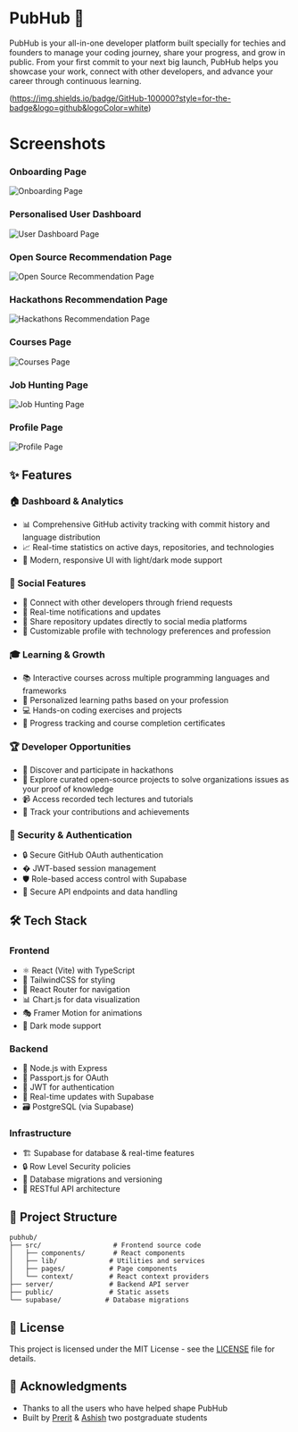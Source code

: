 # PubHub 🚀

PubHub is your all-in-one developer platform built specially for techies and founders to manage your coding journey, share your progress, and grow in public. From your first commit to your next big launch, PubHub helps you showcase your work, connect with other developers, and advance your career through continuous learning.

(https://img.shields.io/badge/GitHub-100000?style=for-the-badge&logo=github&logoColor=white)

# Screenshots

### Onboarding Page
![Onboarding Page](https://res.cloudinary.com/dafqq1jvc/image/upload/v1753171272/Screenshot_2025-07-22_132621_iwxk3t.png)

### Personalised User Dashboard
![User Dashboard Page](https://res.cloudinary.com/dafqq1jvc/image/upload/v1751302624/Screenshot_2025-06-30_222620_kurwgu.png)

### Open Source Recommendation Page
![Open Source Recommendation Page](https://res.cloudinary.com/dafqq1jvc/image/upload/v1751303504/Screenshot_2025-06-30_223956_arxg5h.png)

### Hackathons Recommendation Page
![Hackathons Recommendation Page]([https://res.cloudinary.com/dafqq1jvc/image/upload/v1751303504/Screenshot_2025-06-30_223956_arxg5h.png](https://res.cloudinary.com/dafqq1jvc/image/upload/v1751303284/Screenshot_2025-06-30_223744_sfctf1.png))

### Courses Page
![Courses Page]([https://res.cloudinary.com/dafqq1jvc/image/upload/v1751303504/Screenshot_2025-06-30_223956_arxg5h.png](https://res.cloudinary.com/dafqq1jvc/image/upload/v1751303198/Screenshot_2025-06-30_223310_zrmuly.png))

### Job Hunting Page
![Job Hunting Page]([https://res.cloudinary.com/dafqq1jvc/image/upload/v1751303504/Screenshot_2025-06-30_223956_arxg5h.png](https://res.cloudinary.com/dafqq1jvc/image/upload/v1753170772/Screenshot_2025-07-22_132145_uds7vi.png))

### Profile Page
![Profile Page](https://res.cloudinary.com/dafqq1jvc/image/upload/v1753171272/Screenshot_2025-07-22_133017_b2rgf5.png)

## ✨ Features

### 🏠 Dashboard & Analytics

- 📊 Comprehensive GitHub activity tracking with commit history and language distribution
- 📈 Real-time statistics on active days, repositories, and technologies
- 📱 Modern, responsive UI with light/dark mode support

### 👥 Social Features

- 🤝 Connect with other developers through friend requests
- 🔄 Real-time notifications and updates
- 📱 Share repository updates directly to social media platforms
- 👤 Customizable profile with technology preferences and profession

### 🎓 Learning & Growth

- 📚 Interactive courses across multiple programming languages and frameworks
- 🎯 Personalized learning paths based on your profession
- 💻 Hands-on coding exercises and projects
- 📝 Progress tracking and course completion certificates

### 🏆 Developer Opportunities

- 🎪 Discover and participate in hackathons
- 🌟 Explore curated open-source projects to solve organizations issues as your proof of knowledge
- 📹 Access recorded tech lectures and tutorials
- 🎯 Track your contributions and achievements

### 🔐 Security & Authentication

- 🔒 Secure GitHub OAuth authentication
- � JWT-based session management
- 🛡️ Role-based access control with Supabase
- 🔐 Secure API endpoints and data handling

## 🛠️ Tech Stack

### Frontend

- ⚛️ React (Vite) with TypeScript
- 🎨 TailwindCSS for styling
- 🔄 React Router for navigation
- 📊 Chart.js for data visualization
- 🎭 Framer Motion for animations
- 🌙 Dark mode support

### Backend

- 🚀 Node.js with Express
- 🔐 Passport.js for OAuth
- 🎫 JWT for authentication
- 🔄 Real-time updates with Supabase
- 🗃️ PostgreSQL (via Supabase)

### Infrastructure

- 🏗️ Supabase for database & real-time features
- 🔒 Row Level Security policies
- 🔄 Database migrations and versioning
- 📡 RESTful API architecture

## 🧩 Project Structure

```
pubhub/
├── src/                  # Frontend source code
│   ├── components/       # React components
│   ├── lib/             # Utilities and services
│   ├── pages/           # Page components
│   └── context/         # React context providers
├── server/              # Backend API server
├── public/              # Static assets
└── supabase/           # Database migrations
```

## 📄 License

This project is licensed under the MIT License - see the [LICENSE](LICENSE) file for details.

## 👏 Acknowledgments

- Thanks to all the users who have helped shape PubHub
- Built by [Prerit](https://github.com/Kotak-Prerit) & [Ashish](https://github.com/codingashishdev) two postgraduate students
